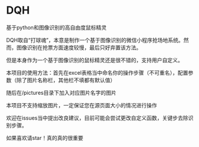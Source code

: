 # DQH
基于python和图像识别的高自由度鼠标精灵

DQH取自“打球魂”，本意是制作一个基于图像识别的微信小程序抢场地系统。然而，图像识别在抢票方面速度较慢，最后只好弃置该方法。

但是本身作为一个基于图像识别的鼠标精灵还是很不错的，支持用户自定义。

本项目的使用方法：首先在excel表格当中命名你的操作步骤（不可重名），配置参数（除了图片名称栏，其他栏不填都有默认值）

随后在/pictures目录下加入对应图片名字的图片

本项目不支持缩放图片，一定保证您在源页面大小的情况进行操作

欢迎在issues当中提出改良建议，目前可能会尝试更改自定义函数，关键步去除识别步骤。

如果喜欢请star！真的真的很重要
